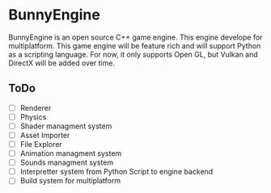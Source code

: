 # BunnyEngine
BunnyEngine is an open source C++ game engine. This engine develope for multiplatform. This game engine will be feature rich and will support Python as a scripting language. For now, it only supports Open GL, but Vulkan and DirectX will be added over time.


## ToDo

- [ ] Renderer
- [ ] Physics
- [ ] Shader managment system
- [ ] Asset Importer
- [ ] File Explorer
- [ ] Animation managment system
- [ ] Sounds managment system
- [ ] Interpretter system from Python Script to engine backend
- [ ] Build system for multiplatform
